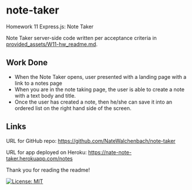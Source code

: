# note-taker

Homework 11 Express.js: Note Taker

Note Taker server-side code written per acceptance criteria in [provided_assets/W11-hw_readme.md](/provided_assets/W11-hw_readme.md).

## Work Done

- When the Note Taker opens, user presented with a landing page with a link to a notes page
- When you are in the note taking page, the user is able to create a note with a text body and title.
- Once the user has created a note, then he/she can save it into an ordered list on the right hand side of the screen.

## Links

URL for GitHub repo: https://github.com/NateWalchenbach/note-taker

URL for app deployed on Heroku: https://nate-note-taker.herokuapp.com/notes

Thank you for reading the readme!

[![License: MIT](https://img.shields.io/badge/License-MIT-blue.svg)](https://opensource.org/licenses/MIT)
